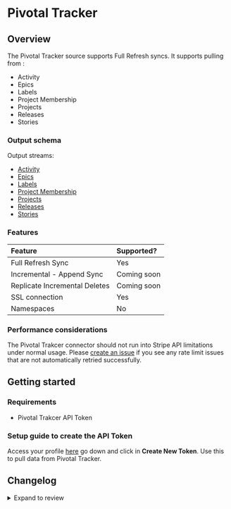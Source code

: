 # Pivotal Tracker

## Overview

The Pivotal Tracker source supports Full Refresh syncs. It supports pulling from :

- Activity
- Epics
- Labels
- Project Membership
- Projects
- Releases
- Stories

### Output schema

Output streams:

- [Activity](https://www.pivotaltracker.com/help/api/rest/v5#Activity)
- [Epics](https://www.pivotaltracker.com/help/api/rest/v5#Epics)
- [Labels](https://www.pivotaltracker.com/help/api/rest/v5#Labels)
- [Project Membership](https://www.pivotaltracker.com/help/api/rest/v5#Project_Memberships)
- [Projects](https://www.pivotaltracker.com/help/api/rest/v5#Projects)
- [Releases](https://www.pivotaltracker.com/help/api/rest/v5#Releases)
- [Stories](https://www.pivotaltracker.com/help/api/rest/v5#Stories)

### Features

| Feature                       | Supported?  |
| :---------------------------- | :---------- |
| Full Refresh Sync             | Yes         |
| Incremental - Append Sync     | Coming soon |
| Replicate Incremental Deletes | Coming soon |
| SSL connection                | Yes         |
| Namespaces                    | No          |

### Performance considerations

The Pivotal Trakcer connector should not run into Stripe API limitations under normal usage. Please [create an issue](https://github.com/airbytehq/airbyte/issues) if you see any rate limit issues that are not automatically retried successfully.

## Getting started

### Requirements

- Pivotal Trakcer API Token

### Setup guide to create the API Token

Access your profile [here](https://www.pivotaltracker.com/profile) go down and click in **Create New Token**.
Use this to pull data from Pivotal Tracker.

## Changelog

<details>
  <summary>Expand to review</summary>

| Version | Date       | Pull Request                                             | Subject         |
| :------ | :--------- | :------------------------------------------------------- | :-------------- |
| 0.3.7 | 2025-01-11 | [51348](https://github.com/airbytehq/airbyte/pull/51348) | Update dependencies |
| 0.3.6 | 2024-12-28 | [50737](https://github.com/airbytehq/airbyte/pull/50737) | Update dependencies |
| 0.3.5 | 2024-12-21 | [50277](https://github.com/airbytehq/airbyte/pull/50277) | Update dependencies |
| 0.3.4 | 2024-12-14 | [49730](https://github.com/airbytehq/airbyte/pull/49730) | Update dependencies |
| 0.3.3 | 2024-12-12 | [49047](https://github.com/airbytehq/airbyte/pull/49047) | Update dependencies |
| 0.3.2 | 2024-10-29 | [47679](https://github.com/airbytehq/airbyte/pull/47679) | Update dependencies |
| 0.3.1 | 2024-08-16 | [44196](https://github.com/airbytehq/airbyte/pull/44196) | Bump source-declarative-manifest version |
| 0.3.0 | 2024-08-14 | [44087](https://github.com/airbytehq/airbyte/pull/44087) | Refactor connector to manifest-only format |
| 0.2.12 | 2024-08-12 | [43849](https://github.com/airbytehq/airbyte/pull/43849) | Update dependencies |
| 0.2.11 | 2024-08-10 | [43506](https://github.com/airbytehq/airbyte/pull/43506) | Update dependencies |
| 0.2.10 | 2024-08-03 | [43223](https://github.com/airbytehq/airbyte/pull/43223) | Update dependencies |
| 0.2.9 | 2024-07-27 | [42784](https://github.com/airbytehq/airbyte/pull/42784) | Update dependencies |
| 0.2.8 | 2024-07-20 | [42199](https://github.com/airbytehq/airbyte/pull/42199) | Update dependencies |
| 0.2.7 | 2024-07-13 | [41772](https://github.com/airbytehq/airbyte/pull/41772) | Update dependencies |
| 0.2.6 | 2024-07-10 | [41595](https://github.com/airbytehq/airbyte/pull/41595) | Update dependencies |
| 0.2.5 | 2024-07-09 | [41139](https://github.com/airbytehq/airbyte/pull/41139) | Update dependencies |
| 0.2.4 | 2024-07-06 | [40964](https://github.com/airbytehq/airbyte/pull/40964) | Update dependencies |
| 0.2.3 | 2024-06-25 | [40472](https://github.com/airbytehq/airbyte/pull/40472) | Update dependencies |
| 0.2.2 | 2024-06-22 | [40036](https://github.com/airbytehq/airbyte/pull/40036) | Update dependencies |
| 0.2.1 | 2024-06-04 | [39071](https://github.com/airbytehq/airbyte/pull/39071) | [autopull] Upgrade base image to v1.2.1 |
| 0.2.0 | 2024-04-01 | [36499](https://github.com/airbytehq/airbyte/pull/36499) | Migrate to low code |
| 0.1.1 | 2023-10-25 | [11060](https://github.com/airbytehq/airbyte/pull/11060) | Fix schema and check connection |
| 0.1.0 | 2022-04-04 | [11060](https://github.com/airbytehq/airbyte/pull/11060) | Initial Release |


</details>
